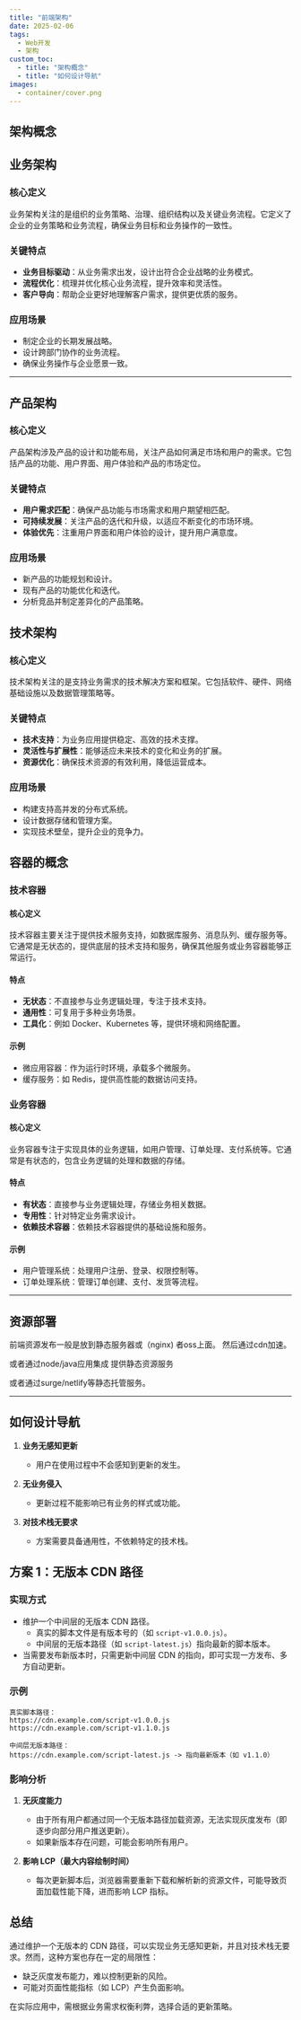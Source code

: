 ```yaml
---
title: "前端架构"
date: 2025-02-06
tags:
  - Web开发
  - 架构
custom_toc:
  - title: "架构概念"
  - title: "如何设计导航"
images:
  - container/cover.png
---
```


## 架构概念

## 业务架构

### 核心定义
业务架构关注的是组织的业务策略、治理、组织结构以及关键业务流程。它定义了企业的业务策略和业务流程，确保业务目标和业务操作的一致性。

### 关键特点
- **业务目标驱动**：从业务需求出发，设计出符合企业战略的业务模式。
- **流程优化**：梳理并优化核心业务流程，提升效率和灵活性。
- **客户导向**：帮助企业更好地理解客户需求，提供更优质的服务。

### 应用场景
- 制定企业的长期发展战略。
- 设计跨部门协作的业务流程。
- 确保业务操作与企业愿景一致。

---

## 产品架构

### 核心定义
产品架构涉及产品的设计和功能布局，关注产品如何满足市场和用户的需求。它包括产品的功能、用户界面、用户体验和产品的市场定位。

### 关键特点
- **用户需求匹配**：确保产品功能与市场需求和用户期望相匹配。
- **可持续发展**：关注产品的迭代和升级，以适应不断变化的市场环境。
- **体验优先**：注重用户界面和用户体验的设计，提升用户满意度。

### 应用场景
- 新产品的功能规划和设计。
- 现有产品的功能优化和迭代。
- 分析竞品并制定差异化的产品策略。

## 技术架构

### 核心定义
技术架构关注的是支持业务需求的技术解决方案和框架。它包括软件、硬件、网络基础设施以及数据管理策略等。

### 关键特点
- **技术支持**：为业务应用提供稳定、高效的技术支撑。
- **灵活性与扩展性**：能够适应未来技术的变化和业务的扩展。
- **资源优化**：确保技术资源的有效利用，降低运营成本。

### 应用场景
- 构建支持高并发的分布式系统。
- 设计数据存储和管理方案。
- 实现技术壁垒，提升企业的竞争力。

## 容器的概念

### 技术容器

#### 核心定义
技术容器主要关注于提供技术服务支持，如数据库服务、消息队列、缓存服务等。它通常是无状态的，提供底层的技术支持和服务，确保其他服务或业务容器能够正常运行。

#### 特点
- **无状态**：不直接参与业务逻辑处理，专注于技术支持。
- **通用性**：可复用于多种业务场景。
- **工具化**：例如 Docker、Kubernetes 等，提供环境和网络配置。

#### 示例
- 微应用容器：作为运行时环境，承载多个微服务。
- 缓存服务：如 Redis，提供高性能的数据访问支持。

### 业务容器

#### 核心定义
业务容器专注于实现具体的业务逻辑，如用户管理、订单处理、支付系统等。它通常是有状态的，包含业务逻辑的处理和数据的存储。

#### 特点
- **有状态**：直接参与业务逻辑处理，存储业务相关数据。
- **专用性**：针对特定业务需求设计。
- **依赖技术容器**：依赖技术容器提供的基础设施和服务。

#### 示例
- 用户管理系统：处理用户注册、登录、权限控制等。
- 订单处理系统：管理订单创建、支付、发货等流程。

---

## 资源部署
前端资源发布一般是放到静态服务器或（nginx) 者oss上面。 然后通过cdn加速。 

或者通过node/java应用集成 提供静态资源服务

或者通过surge/netlify等静态托管服务。

---

## 如何设计导航

1. **业务无感知更新**  
   - 用户在使用过程中不会感知到更新的发生。
   
2. **无业务侵入**  
   - 更新过程不能影响已有业务的样式或功能。

3. **对技术栈无要求**  
   - 方案需要具备通用性，不依赖特定的技术栈。

## **方案 1：无版本 CDN 路径**

### **实现方式**
- 维护一个中间层的无版本 CDN 路径。  
  - 真实的脚本文件是有版本号的（如 `script-v1.0.0.js`）。
  - 中间层的无版本路径（如 `script-latest.js`）指向最新的脚本版本。
- 当需要发布新版本时，只需更新中间层 CDN 的指向，即可实现一方发布、多方自动更新。

### **示例**
```text
真实脚本路径：
https://cdn.example.com/script-v1.0.0.js
https://cdn.example.com/script-v1.1.0.js

中间层无版本路径：
https://cdn.example.com/script-latest.js -> 指向最新版本（如 v1.1.0）
```

### **影响分析**

1. **无灰度能力**  
   - 由于所有用户都通过同一个无版本路径加载资源，无法实现灰度发布（即逐步向部分用户推送更新）。
   - 如果新版本存在问题，可能会影响所有用户。

2. **影响 LCP（最大内容绘制时间）**  
   - 每次更新脚本后，浏览器需要重新下载和解析新的资源文件，可能导致页面加载性能下降，进而影响 LCP 指标。

## **总结**

通过维护一个无版本的 CDN 路径，可以实现业务无感知更新，并且对技术栈无要求。然而，这种方案也存在一定的局限性：
- 缺乏灰度发布能力，难以控制更新的风险。
- 可能对页面性能指标（如 LCP）产生负面影响。

在实际应用中，需根据业务需求权衡利弊，选择合适的更新策略。

